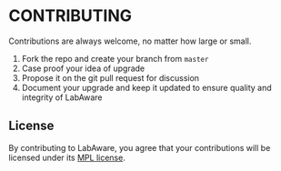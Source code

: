 # CONTRIBUTING

Contributions are always welcome, no matter how large or small.
1. Fork the repo and create your branch from `master`
2. Case proof your idea of upgrade
3. Propose it on the git pull request for discussion
4. Document your upgrade and keep it updated to ensure quality and integrity of LabAware
## License

By contributing to LabAware, you agree that your contributions will be licensed
under its [MPL license](LICENSE).